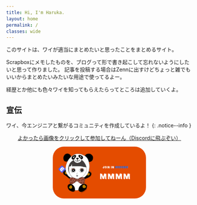 ```yaml
---
title: Hi, I'm Haruka.
layout: home
permalink: /
classes: wide
---
```


このサイトは、ワイが適当にまとめたいと思ったことをまとめるサイト。

Scrapboxにメモしたものを、ブログって形で書き起こして忘れないようにしたいと思って作りました。
記事を投稿する場合はZennに出すけどちょっと雑でもいいからまとめたいみたいな用途で使ってるよー。

経歴とか他にも色々ワイを知ってもらえたらってところは追加していくよ。

## 宣伝

ワイ、今エンジニアと繋がるコミュニティを作成しているよ！
{: .notice--info }

<div align="center">
  <a href="https://discord.gg/v3KvmvjhPB">
  <p>よかったら画像をクリックして参加してねーん（Discordに飛ぶぞい）</p>
  <img src="assets/images/banner.png" alt="discord invite banner" width="50%" style="border-radius: 30px;">
  </a>
</div>
